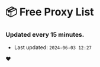 # :package: Free Proxy List
### Updated every 15 minutes.

- Last updated: `2024-06-03 12:27`

:heart:
